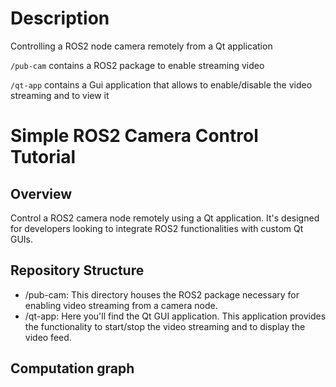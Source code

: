 # Description

Controlling a ROS2 node camera remotely from a Qt application


`/pub-cam` contains a ROS2 package to enable streaming video

`/qt-app` contains a Gui application that allows to enable/disable the video streaming and to view it


# Simple ROS2 Camera Control Tutorial

## Overview
Control a ROS2 camera node remotely using a Qt application. It's designed for developers looking to integrate ROS2 functionalities with custom Qt GUIs.

## Repository Structure
  -  /pub-cam: This directory houses the ROS2 package necessary for enabling video streaming from a camera node.
  -  /qt-app: Here you'll find the Qt GUI application. This application provides the functionality to start/stop the video streaming and to display the video feed.

## Computation graph
